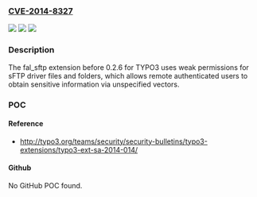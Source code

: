 ### [CVE-2014-8327](https://cve.mitre.org/cgi-bin/cvename.cgi?name=CVE-2014-8327)
![](https://img.shields.io/static/v1?label=Product&message=n%2Fa&color=blue)
![](https://img.shields.io/static/v1?label=Version&message=n%2Fa&color=blue)
![](https://img.shields.io/static/v1?label=Vulnerability&message=n%2Fa&color=brighgreen)

### Description

The fal_sftp extension before 0.2.6 for TYPO3 uses weak permissions for sFTP driver files and folders, which allows remote authenticated users to obtain sensitive information via unspecified vectors.

### POC

#### Reference
- http://typo3.org/teams/security/security-bulletins/typo3-extensions/typo3-ext-sa-2014-014/

#### Github
No GitHub POC found.


